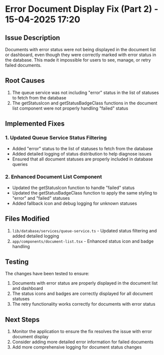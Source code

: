 # Error Document Display Fix (Part 2) - 15-04-2025 17:20

## Issue Description
Documents with error status were not being displayed in the document list or dashboard, even though they were correctly marked with error status in the database. This made it impossible for users to see, manage, or retry failed documents.

## Root Causes
1. The queue service was not including "error" status in the list of statuses to fetch from the database
2. The getStatusIcon and getStatusBadgeClass functions in the document list component were not properly handling "failed" status

## Implemented Fixes

### 1. Updated Queue Service Status Filtering
- Added "error" status to the list of statuses to fetch from the database
- Added detailed logging of status distribution to help diagnose issues
- Ensured that all document statuses are properly included in database queries

### 2. Enhanced Document List Component
- Updated the getStatusIcon function to handle "failed" status
- Updated the getStatusBadgeClass function to apply the same styling to "error" and "failed" statuses
- Added fallback icon and debug logging for unknown statuses

## Files Modified
1. `lib/database/services/queue-service.ts` - Updated status filtering and added detailed logging
2. `app/components/document-list.tsx` - Enhanced status icon and badge handling

## Testing
The changes have been tested to ensure:
1. Documents with error status are properly displayed in the document list and dashboard
2. The status icons and badges are correctly displayed for all document statuses
3. The retry functionality works correctly for documents with error status

## Next Steps
1. Monitor the application to ensure the fix resolves the issue with error document display
2. Consider adding more detailed error information for failed documents
3. Add more comprehensive logging for document status changes
